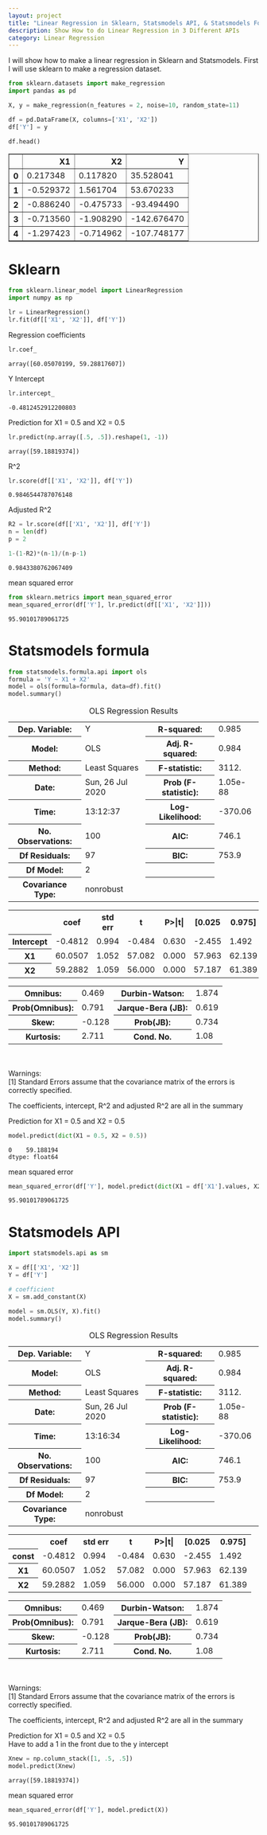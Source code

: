 ```yaml
---
layout: project
title: "Linear Regression in Sklearn, Statsmodels API, & Statsmodels Formula"
description: Show How to do Linear Regression in 3 Different APIs
category: Linear Regression
---
```


I will show how to make a linear regression in Sklearn and Statsmodels.   First I will use sklearn to make a regression dataset. 


```python
from sklearn.datasets import make_regression
import pandas as pd
```


```python
X, y = make_regression(n_features = 2, noise=10, random_state=11)
```


```python
df = pd.DataFrame(X, columns=['X1', 'X2'])
df['Y'] = y
```


```python
df.head()
```




<div>
<style scoped>
    .dataframe tbody tr th:only-of-type {
        vertical-align: middle;
    }

    .dataframe tbody tr th {
        vertical-align: top;
    }

    .dataframe thead th {
        text-align: right;
    }
</style>
<table border="1" class="dataframe">
  <thead>
    <tr style="text-align: right;">
      <th></th>
      <th>X1</th>
      <th>X2</th>
      <th>Y</th>
    </tr>
  </thead>
  <tbody>
    <tr>
      <th>0</th>
      <td>0.217348</td>
      <td>0.117820</td>
      <td>35.528041</td>
    </tr>
    <tr>
      <th>1</th>
      <td>-0.529372</td>
      <td>1.561704</td>
      <td>53.670233</td>
    </tr>
    <tr>
      <th>2</th>
      <td>-0.886240</td>
      <td>-0.475733</td>
      <td>-93.494490</td>
    </tr>
    <tr>
      <th>3</th>
      <td>-0.713560</td>
      <td>-1.908290</td>
      <td>-142.676470</td>
    </tr>
    <tr>
      <th>4</th>
      <td>-1.297423</td>
      <td>-0.714962</td>
      <td>-107.748177</td>
    </tr>
  </tbody>
</table>
</div>



# Sklearn


```python
from sklearn.linear_model import LinearRegression
import numpy as np

lr = LinearRegression()
lr.fit(df[['X1', 'X2']], df['Y'])
```

Regression coefficients 
```python
lr.coef_
```




    array([60.05070199, 59.28817607])



Y Intercept 
```python
lr.intercept_
```




    -0.4812452912200803



Prediction for X1 = 0.5 and X2 = 0.5
```python
lr.predict(np.array([.5, .5]).reshape(1, -1))
```




    array([59.18819374])



R^2
```python
lr.score(df[['X1', 'X2']], df['Y'])
```




    0.9846544787076148



Adjusted R^2
```python
R2 = lr.score(df[['X1', 'X2']], df['Y'])
n = len(df)
p = 2

1-(1-R2)*(n-1)/(n-p-1)
```




    0.9843380762067409



mean squared error 
```python
from sklearn.metrics import mean_squared_error
mean_squared_error(df['Y'], lr.predict(df[['X1', 'X2']]))
```




    95.90101789061725



# Statsmodels formula 


```python
from statsmodels.formula.api import ols
formula = 'Y ~ X1 + X2'
model = ols(formula=formula, data=df).fit()
model.summary()
```




<table class="simpletable">
<caption>OLS Regression Results</caption>
<tr>
  <th>Dep. Variable:</th>            <td>Y</td>        <th>  R-squared:         </th> <td>   0.985</td>
</tr>
<tr>
  <th>Model:</th>                   <td>OLS</td>       <th>  Adj. R-squared:    </th> <td>   0.984</td>
</tr>
<tr>
  <th>Method:</th>             <td>Least Squares</td>  <th>  F-statistic:       </th> <td>   3112.</td>
</tr>
<tr>
  <th>Date:</th>             <td>Sun, 26 Jul 2020</td> <th>  Prob (F-statistic):</th> <td>1.05e-88</td>
</tr>
<tr>
  <th>Time:</th>                 <td>13:12:37</td>     <th>  Log-Likelihood:    </th> <td> -370.06</td>
</tr>
<tr>
  <th>No. Observations:</th>      <td>   100</td>      <th>  AIC:               </th> <td>   746.1</td>
</tr>
<tr>
  <th>Df Residuals:</th>          <td>    97</td>      <th>  BIC:               </th> <td>   753.9</td>
</tr>
<tr>
  <th>Df Model:</th>              <td>     2</td>      <th>                     </th>     <td> </td>   
</tr>
<tr>
  <th>Covariance Type:</th>      <td>nonrobust</td>    <th>                     </th>     <td> </td>   
</tr>
</table>
<table class="simpletable">
<tr>
      <td></td>         <th>coef</th>     <th>std err</th>      <th>t</th>      <th>P>|t|</th>  <th>[0.025</th>    <th>0.975]</th>  
</tr>
<tr>
  <th>Intercept</th> <td>   -0.4812</td> <td>    0.994</td> <td>   -0.484</td> <td> 0.630</td> <td>   -2.455</td> <td>    1.492</td>
</tr>
<tr>
  <th>X1</th>        <td>   60.0507</td> <td>    1.052</td> <td>   57.082</td> <td> 0.000</td> <td>   57.963</td> <td>   62.139</td>
</tr>
<tr>
  <th>X2</th>        <td>   59.2882</td> <td>    1.059</td> <td>   56.000</td> <td> 0.000</td> <td>   57.187</td> <td>   61.389</td>
</tr>
</table>
<table class="simpletable">
<tr>
  <th>Omnibus:</th>       <td> 0.469</td> <th>  Durbin-Watson:     </th> <td>   1.874</td>
</tr>
<tr>
  <th>Prob(Omnibus):</th> <td> 0.791</td> <th>  Jarque-Bera (JB):  </th> <td>   0.619</td>
</tr>
<tr>
  <th>Skew:</th>          <td>-0.128</td> <th>  Prob(JB):          </th> <td>   0.734</td>
</tr>
<tr>
  <th>Kurtosis:</th>      <td> 2.711</td> <th>  Cond. No.          </th> <td>    1.08</td>
</tr>
</table><br/><br/>Warnings:<br/>[1] Standard Errors assume that the covariance matrix of the errors is correctly specified.



The coefficients, intercept, R^2 and adjusted R^2 are all in the summary 

Prediction for X1 = 0.5 and X2 = 0.5
```python
model.predict(dict(X1 = 0.5, X2 = 0.5))
```




    0    59.188194
    dtype: float64



mean squared error 
```python
mean_squared_error(df['Y'], model.predict(dict(X1 = df['X1'].values, X2 = df['X2'].values)))
```




    95.90101789061725



# Statsmodels API


```python
import statsmodels.api as sm

X = df[['X1', 'X2']]
Y = df['Y']

# coefficient 
X = sm.add_constant(X)

model = sm.OLS(Y, X).fit()
model.summary()
```




<table class="simpletable">
<caption>OLS Regression Results</caption>
<tr>
  <th>Dep. Variable:</th>            <td>Y</td>        <th>  R-squared:         </th> <td>   0.985</td>
</tr>
<tr>
  <th>Model:</th>                   <td>OLS</td>       <th>  Adj. R-squared:    </th> <td>   0.984</td>
</tr>
<tr>
  <th>Method:</th>             <td>Least Squares</td>  <th>  F-statistic:       </th> <td>   3112.</td>
</tr>
<tr>
  <th>Date:</th>             <td>Sun, 26 Jul 2020</td> <th>  Prob (F-statistic):</th> <td>1.05e-88</td>
</tr>
<tr>
  <th>Time:</th>                 <td>13:16:34</td>     <th>  Log-Likelihood:    </th> <td> -370.06</td>
</tr>
<tr>
  <th>No. Observations:</th>      <td>   100</td>      <th>  AIC:               </th> <td>   746.1</td>
</tr>
<tr>
  <th>Df Residuals:</th>          <td>    97</td>      <th>  BIC:               </th> <td>   753.9</td>
</tr>
<tr>
  <th>Df Model:</th>              <td>     2</td>      <th>                     </th>     <td> </td>   
</tr>
<tr>
  <th>Covariance Type:</th>      <td>nonrobust</td>    <th>                     </th>     <td> </td>   
</tr>
</table>
<table class="simpletable">
<tr>
    <td></td>       <th>coef</th>     <th>std err</th>      <th>t</th>      <th>P>|t|</th>  <th>[0.025</th>    <th>0.975]</th>  
</tr>
<tr>
  <th>const</th> <td>   -0.4812</td> <td>    0.994</td> <td>   -0.484</td> <td> 0.630</td> <td>   -2.455</td> <td>    1.492</td>
</tr>
<tr>
  <th>X1</th>    <td>   60.0507</td> <td>    1.052</td> <td>   57.082</td> <td> 0.000</td> <td>   57.963</td> <td>   62.139</td>
</tr>
<tr>
  <th>X2</th>    <td>   59.2882</td> <td>    1.059</td> <td>   56.000</td> <td> 0.000</td> <td>   57.187</td> <td>   61.389</td>
</tr>
</table>
<table class="simpletable">
<tr>
  <th>Omnibus:</th>       <td> 0.469</td> <th>  Durbin-Watson:     </th> <td>   1.874</td>
</tr>
<tr>
  <th>Prob(Omnibus):</th> <td> 0.791</td> <th>  Jarque-Bera (JB):  </th> <td>   0.619</td>
</tr>
<tr>
  <th>Skew:</th>          <td>-0.128</td> <th>  Prob(JB):          </th> <td>   0.734</td>
</tr>
<tr>
  <th>Kurtosis:</th>      <td> 2.711</td> <th>  Cond. No.          </th> <td>    1.08</td>
</tr>
</table><br/><br/>Warnings:<br/>[1] Standard Errors assume that the covariance matrix of the errors is correctly specified.



The coefficients, intercept, R^2 and adjusted R^2 are all in the summary 

Prediction for X1 = 0.5 and X2 = 0.5<br>
Have to add a 1 in the front due to the y intercept 
```python
Xnew = np.column_stack([1, .5, .5])
model.predict(Xnew)
```




    array([59.18819374])



mean squared error 
```python
mean_squared_error(df['Y'], model.predict(X))
```




    95.90101789061725


